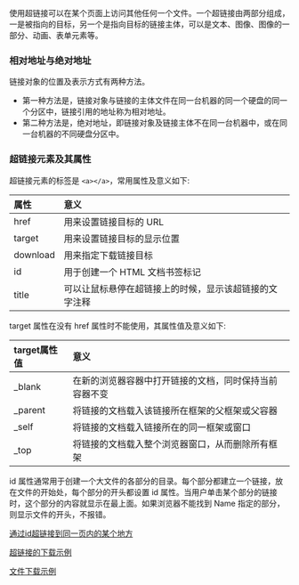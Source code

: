 
使用超链接可以在某个页面上访问其他任何一个文件。一个超链接由两部分组成，一是被指向的目标，另一个是指向目标的链接主体，可以是文本、图像、图像的一部分、动画、表单元素等。

### 相对地址与绝对地址

链接对象的位置及表示方式有两种方法。
* 第一种方法是，链接对象与链接的主体文件在同一台机器的同一个硬盘的同一个分区中，链接引用的地址称为相对地址。
* 第二种方法是，绝对地址，即链接对象及链接主体不在同一台机器中，或在同一台机器的不同硬盘分区中。


### 超链接元素及其属性

超链接元素的标签是 `<a></a>`，常用属性及意义如下:

| 属性 | 意义 |
|:----|:-----|
| href | 用来设置链接目标的 URL |
| target | 用来设置链接目标的显示位置 |
| download | 用来指定下载链接目标 |
| id | 用于创建一个 HTML 文档书签标记 |
| title | 可以让鼠标悬停在超链接上的时候，显示该超链接的文字注释 |

target 属性在没有 href 属性时不能使用，其属性值及意义如下:

| target属性值 | 意义 |
|:------------|:-----|
| _blank      | 在新的浏览器容器中打开链接的文档，同时保持当前容器不变 |
| _parent     | 将链接的文档载入该链接所在框架的父框架或父容器 |
| _self       | 将链接的文档载入链接所在的同一框架或窗口 |
| _top        | 将链接的文档载入整个浏览器窗口，从而删除所有框架 |

id 属性通常用于创建一个大文件的各部分的目录。每个部分都建立一个链接，放在文件的开始处，每个部分的开头都设置 id 属性。当用户单击某个部分的链接时，这个部分的内容就显示在最上面。如果浏览器不能找到 Name 指定的部分，则显示文件的开头，不报错。

[通过id超链接到同一页内的某个地方](t/04_a_href_a_id.html)

[超链接的下载示例](t/04_a_href_target.html)

[文件下载示例](t/04_a_href_download.html)
